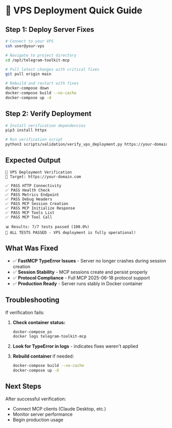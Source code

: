 # 🚀 VPS Deployment Quick Guide

## Step 1: Deploy Server Fixes

```bash
# Connect to your VPS
ssh user@your-vps

# Navigate to project directory
cd /opt/telegram-toolkit-mcp

# Pull latest changes with critical fixes
git pull origin main

# Rebuild and restart with fixes
docker-compose down
docker-compose build --no-cache
docker-compose up -d
```

## Step 2: Verify Deployment

```bash
# Install verification dependencies
pip3 install httpx

# Run verification script
python3 scripts/validation/verify_vps_deployment.py https://your-domain.com
```

## Expected Output

```
🚀 VPS Deployment Verification
🎯 Target: https://your-domain.com

✅ PASS HTTP Connectivity
✅ PASS Health Check
✅ PASS Metrics Endpoint
✅ PASS Debug Headers
✅ PASS MCP Session Creation
✅ PASS MCP Initialize Response
✅ PASS MCP Tools List
✅ PASS MCP Tool Call

📊 Results: 7/7 tests passed (100.0%)
🎉 ALL TESTS PASSED - VPS deployment is fully operational!
```

## What Was Fixed

- ✅ **FastMCP TypeError Issues** - Server no longer crashes during session creation
- ✅ **Session Stability** - MCP sessions create and persist properly
- ✅ **Protocol Compliance** - Full MCP 2025-06-18 protocol support
- ✅ **Production Ready** - Server runs stably in Docker container

## Troubleshooting

If verification fails:

1. **Check container status:**
   ```bash
   docker-compose ps
   docker logs telegram-toolkit-mcp
   ```

2. **Look for TypeError in logs** - indicates fixes weren't applied
3. **Rebuild container** if needed:
   ```bash
   docker-compose build --no-cache
   docker-compose up -d
   ```

## Next Steps

After successful verification:
- Connect MCP clients (Claude Desktop, etc.)
- Monitor server performance
- Begin production usage
